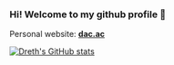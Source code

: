 ### Hi! Welcome to my github profile 🎈

Personal website: **[dac.ac](https://dac.ac/en)**

[![Dreth's GitHub stats](https://github-readme-stats.vercel.app/api?username=dreth)](https://github.com/anuraghazra/github-readme-stats)

<!--
**dreth/dreth** is a ✨ _special_ ✨ repository because its `README.md` (this file) appears on your GitHub profile.

Here are some ideas to get you started:

- 🔭 I’m currently working on ...
- 🌱 I’m currently learning ...
- 👯 I’m looking to collaborate on ...
- 🤔 I’m looking for help with ...
- 💬 Ask me about ...
- 📫 How to reach me: ...
- 😄 Pronouns: ...
- ⚡ Fun fact: ...
-->

